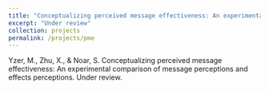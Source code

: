 ```yaml
---
title: "Conceptualizing perceived message effectiveness: An experimental comparison of message perceptions and effects perceptions"
excerpt: "Under review"
collection: projects
permalink: /projects/pme
---
```

Yzer, M., Zhu, X., & Noar, S. Conceptualizing perceived message effectiveness: An experimental comparison of message perceptions and effects perceptions. Under review.
